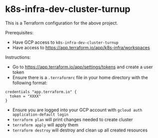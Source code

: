 # k8s-infra-dev-cluster-turnup

This is a Terraform configuration for the above project.

Prerequisites:
- Have GCP access to `k8s-infra-dev-cluster-turnup`
- Have access to https://app.terraform.io/app/k8s-infra/workspaces

Instructions:
- Go to https://app.terraform.io/app/settings/tokens and create a user token
- Ensure there is a `.terraformrc` file in your home directory with the following format:
```
credentials "app.terraform.io" {
  token = "XXXX"
}
```
- Ensure you are logged into your GCP account with `gcloud auth application-default login`
- `terraform plan` will print changes needed to create cluster
- `terraform apply` will apply them
- `terraform destroy` will destroy and clean up all created resources
